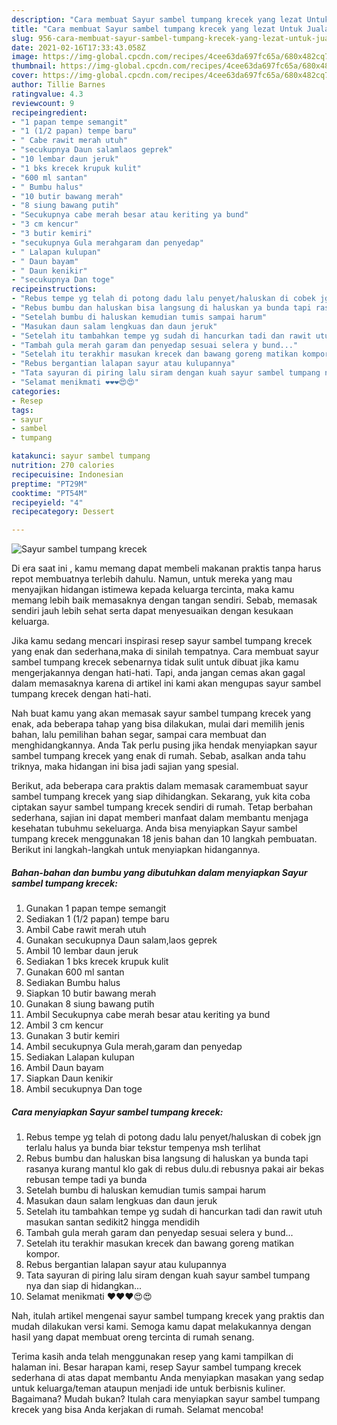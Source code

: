 ```yaml
---
description: "Cara membuat Sayur sambel tumpang krecek yang lezat Untuk Jualan"
title: "Cara membuat Sayur sambel tumpang krecek yang lezat Untuk Jualan"
slug: 956-cara-membuat-sayur-sambel-tumpang-krecek-yang-lezat-untuk-jualan
date: 2021-02-16T17:33:43.058Z
image: https://img-global.cpcdn.com/recipes/4cee63da697fc65a/680x482cq70/sayur-sambel-tumpang-krecek-foto-resep-utama.jpg
thumbnail: https://img-global.cpcdn.com/recipes/4cee63da697fc65a/680x482cq70/sayur-sambel-tumpang-krecek-foto-resep-utama.jpg
cover: https://img-global.cpcdn.com/recipes/4cee63da697fc65a/680x482cq70/sayur-sambel-tumpang-krecek-foto-resep-utama.jpg
author: Tillie Barnes
ratingvalue: 4.3
reviewcount: 9
recipeingredient:
- "1 papan tempe semangit"
- "1 (1/2 papan) tempe baru"
- " Cabe rawit merah utuh"
- "secukupnya Daun salamlaos geprek"
- "10 lembar daun jeruk"
- "1 bks krecek krupuk kulit"
- "600 ml santan"
- " Bumbu halus"
- "10 butir bawang merah"
- "8 siung bawang putih"
- "Secukupnya cabe merah besar atau keriting ya bund"
- "3 cm kencur"
- "3 butir kemiri"
- "secukupnya Gula merahgaram dan penyedap"
- " Lalapan kulupan"
- " Daun bayam"
- " Daun kenikir"
- "secukupnya Dan toge"
recipeinstructions:
- "Rebus tempe yg telah di potong dadu lalu penyet/haluskan di cobek jgn terlalu halus ya bunda biar tekstur tempenya msh terlihat"
- "Rebus bumbu dan haluskan bisa langsung di haluskan ya bunda tapi rasanya kurang mantul klo gak di rebus dulu.di rebusnya pakai air bekas rebusan tempe tadi ya bunda"
- "Setelah bumbu di haluskan kemudian tumis sampai harum"
- "Masukan daun salam lengkuas dan daun jeruk"
- "Setelah itu tambahkan tempe yg sudah di hancurkan tadi dan rawit utuh masukan santan sedikit2 hingga mendidih"
- "Tambah gula merah garam dan penyedap sesuai selera y bund..."
- "Setelah itu terakhir masukan krecek dan bawang goreng matikan kompor."
- "Rebus bergantian lalapan sayur atau kulupannya"
- "Tata sayuran di piring lalu siram dengan kuah sayur sambel tumpang nya dan siap di hidangkan..."
- "Selamat menikmati ❤️❤️❤️😍😍"
categories:
- Resep
tags:
- sayur
- sambel
- tumpang

katakunci: sayur sambel tumpang 
nutrition: 270 calories
recipecuisine: Indonesian
preptime: "PT29M"
cooktime: "PT54M"
recipeyield: "4"
recipecategory: Dessert

---
```



![Sayur sambel tumpang krecek](https://img-global.cpcdn.com/recipes/4cee63da697fc65a/680x482cq70/sayur-sambel-tumpang-krecek-foto-resep-utama.jpg)

Di era  saat ini , kamu memang dapat membeli makanan praktis tanpa harus repot membuatnya terlebih dahulu. Namun, untuk mereka yang mau menyajikan hidangan istimewa kepada keluarga tercinta, maka kamu memang lebih baik memasaknya dengan tangan sendiri. Sebab, memasak sendiri jauh lebih sehat serta dapat menyesuaikan dengan kesukaan keluarga.

Jika kamu sedang mencari inspirasi resep sayur sambel tumpang krecek yang enak dan sederhana,maka di sinilah tempatnya. Cara membuat sayur sambel tumpang krecek  sebenarnya tidak sulit untuk dibuat jika kamu mengerjakannya dengan hati-hati. Tapi, anda jangan cemas akan gagal dalam memasaknya 
karena di artikel ini kami akan mengupas sayur sambel tumpang krecek dengan hati-hati.  



Nah buat kamu yang akan memasak sayur sambel tumpang krecek yang enak, ada beberapa tahap yang bisa dilakukan, mulai dari memilih jenis bahan, lalu pemilihan bahan segar, sampai cara membuat dan menghidangkannya. Anda Tak perlu pusing jika hendak menyiapkan sayur sambel tumpang krecek yang enak di rumah. Sebab, asalkan anda  tahu triknya, maka hidangan ini bisa jadi sajian yang spesial.

Berikut, ada beberapa cara praktis  dalam memasak caramembuat sayur sambel tumpang krecek yang siap dihidangkan. Sekarang, yuk kita coba ciptakan sayur sambel tumpang krecek sendiri di rumah. Tetap berbahan sederhana, sajian ini dapat memberi manfaat dalam membantu menjaga kesehatan tubuhmu sekeluarga. Anda bisa menyiapkan Sayur sambel tumpang krecek menggunakan 18 jenis bahan dan 10 langkah pembuatan. Berikut ini langkah-langkah untuk menyiapkan hidangannya.

<!--inarticleads1-->

##### Bahan-bahan dan bumbu yang dibutuhkan dalam menyiapkan Sayur sambel tumpang krecek:

1. Gunakan 1 papan tempe semangit
1. Sediakan 1 (1/2 papan) tempe baru
1. Ambil  Cabe rawit merah utuh
1. Gunakan secukupnya Daun salam,laos geprek
1. Ambil 10 lembar daun jeruk
1. Sediakan 1 bks krecek krupuk kulit
1. Gunakan 600 ml santan
1. Sediakan  Bumbu halus
1. Siapkan 10 butir bawang merah
1. Gunakan 8 siung bawang putih
1. Ambil Secukupnya cabe merah besar atau keriting ya bund
1. Ambil 3 cm kencur
1. Gunakan 3 butir kemiri
1. Ambil secukupnya Gula merah,garam dan penyedap
1. Sediakan  Lalapan kulupan
1. Ambil  Daun bayam
1. Siapkan  Daun kenikir
1. Ambil secukupnya Dan toge




<!--inarticleads2-->

##### Cara menyiapkan Sayur sambel tumpang krecek:

1. Rebus tempe yg telah di potong dadu lalu penyet/haluskan di cobek jgn terlalu halus ya bunda biar tekstur tempenya msh terlihat
1. Rebus bumbu dan haluskan bisa langsung di haluskan ya bunda tapi rasanya kurang mantul klo gak di rebus dulu.di rebusnya pakai air bekas rebusan tempe tadi ya bunda
1. Setelah bumbu di haluskan kemudian tumis sampai harum
1. Masukan daun salam lengkuas dan daun jeruk
1. Setelah itu tambahkan tempe yg sudah di hancurkan tadi dan rawit utuh masukan santan sedikit2 hingga mendidih
1. Tambah gula merah garam dan penyedap sesuai selera y bund...
1. Setelah itu terakhir masukan krecek dan bawang goreng matikan kompor.
1. Rebus bergantian lalapan sayur atau kulupannya
1. Tata sayuran di piring lalu siram dengan kuah sayur sambel tumpang nya dan siap di hidangkan...
1. Selamat menikmati ❤️❤️❤️😍😍




Nah, itulah artikel mengenai  sayur sambel tumpang krecek  yang praktis dan mudah dilakukan versi kami. Semoga kamu dapat melakukannya dengan hasil yang dapat membuat oreng tercinta di rumah senang. 

Terima kasih anda telah menggunakan resep yang kami tampilkan di halaman ini. Besar harapan kami, resep  Sayur sambel tumpang krecek sederhana di atas dapat membantu Anda menyiapkan masakan yang sedap untuk keluarga/teman ataupun menjadi ide untuk berbisnis kuliner. Bagaimana? Mudah bukan? Itulah cara menyiapkan sayur sambel tumpang krecek yang bisa Anda kerjakan di rumah. Selamat mencoba!

